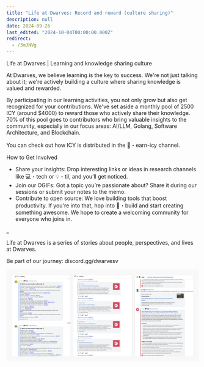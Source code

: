 ```yaml
---
title: "Life at Dwarves: Record and reward (culture sharing)"
description: null
date: 2024-09-26
last_edited: "2024-10-04T00:00:00.000Z"
redirect:
  - /3mJNVg
---
```


Life at Dwarves | Learning and knowledge sharing culture

At Dwarves, we believe learning is the key to success. We're not just talking about it; we're actively building a culture where sharing knowledge is valued and rewarded.

By participating in our learning activities, you not only grow but also get recognized for your contributions. We've set aside a monthly pool of 2500 ICY (around $4000) to reward those who actively share their knowledge. 70% of this pool goes to contributors who bring valuable insights to the community, especially in our focus areas: AI/LLM, Golang, Software Architecture, and Blockchain.

You can check out how ICY is distributed in the 🧊・earn-icy channel.

How to Get Involved

- Share your insights: Drop interesting links or ideas in research channels like 💻・tech or 💡・til, and you’ll get noticed.
- Join our OGIFs: Got a topic you’re passionate about? Share it during our sessions or submit your notes to the memo.
- Contribute to open source: We love building tools that boost productivity. If you're into that, hop into 🦄・build and start creating something awesome.
  We hope to create a welcoming community for everyone who joins in.

\_

Life at Dwarves is a series of stories about people, perspectives, and lives at Dwarves.

Be part of our journey: discord.gg/dwarvesv

![](assets/notion-image-1744012185146-q296s.webp)
